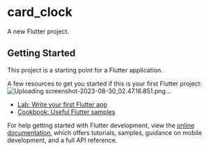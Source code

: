 # card_clock

A new Flutter project.

## Getting Started

This project is a starting point for a Flutter application.


A few resources to get you started if this is your first Flutter project:
![Uploading screenshot-2023-08-30_02.47.16.851.png…]()

- [Lab: Write your first Flutter app](https://docs.flutter.dev/get-started/codelab)
- [Cookbook: Useful Flutter samples](https://docs.flutter.dev/cookbook)

For help getting started with Flutter development, view the
[online documentation](https://docs.flutter.dev/), which offers tutorials,
samples, guidance on mobile development, and a full API reference.
